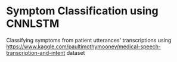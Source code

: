 # Symptom Classification using CNNLSTM

Classifying symptoms from patient utterances' transcriptions using https://www.kaggle.com/paultimothymooney/medical-speech-transcription-and-intent dataset
